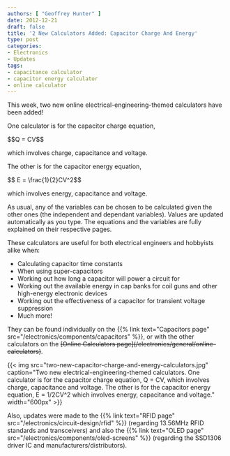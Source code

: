 ```yaml
---
authors: [ "Geoffrey Hunter" ]
date: 2012-12-21
draft: false
title: '2 New Calculators Added: Capacitor Charge And Energy'
type: post
categories:
- Electronics
- Updates
tags:
- capacitance calculator
- capacitor energy calculator
- online calculator
---
```


This week, two new online electrical-engineering-themed calculators have been added!

One calculator is for the capacitor charge equation,

<div>$$Q = CV$$</div>

which involves charge, capacitance and voltage.

The other is for the capacitor energy equation,

<div>$$ E = \frac{1}{2}CV^2$$</div>

which involves energy, capacitance and voltage.

As usual, any of the variables can be chosen to be calculated given the other ones (the independent and dependant variables). Values are updated automatically as you type. The equations and the variables are fully explained on their respective pages.

These calculators are useful for both electrical engineers and hobbyists alike when:

* Calculating capacitor time constants
* When using super-capacitors
* Working out how long a capacitor will power a circuit for
* Working out the available energy in cap banks for coil guns and other high-energy electronic  devices
* Working out the effectiveness of a capacitor for transient voltage suppression
* Much more!

They can be found individually on the {{% link text="Capacitors page" src="/electronics/components/capacitors" %}}, or with the other calculators on the ~~\[Online Calculators page\](/electronics/general/online-calculators)~~.

{{< img src="two-new-capacitor-charge-and-energy-calculators.jpg" caption="Two new electrical-engineering-themed calculators. One calculator is for the capacitor charge equation, Q = CV, which involves charge, capacitance and voltage. The other is for the capacitor energy equation, E = 1/2CV^2 which involves energy, capacitance and voltage." width="600px" >}}

Also, updates were made to the {{% link text="RFID page" src="/electronics/circuit-design/rfid" %}} (regarding 13.56MHz RFID standards and transceivers) and also the {{% link text="OLED page" src="/electronics/components/oled-screens" %}} (regarding the SSD1306 driver IC and manufacturers/distributors).
